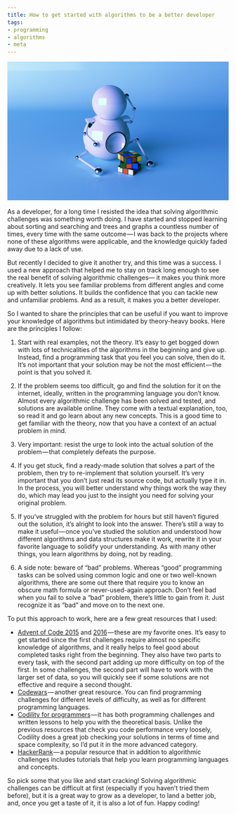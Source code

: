 ```yaml
---
title: How to get started with algorithms to be a better developer
tags:
- programming
- algorithms
- meta
---
```


![](<../images/algorithms.jpg>)

As a developer, for a long time I resisted the idea that solving algorithmic challenges was something worth doing. I have started and stopped learning about sorting and searching and trees and graphs a countless number of times, every time with the same outcome — I was back to the projects where none of these algorithms were applicable, and the knowledge quickly faded away due to a lack of use.

But recently I decided to give it another try, and this time was a success. I used a new approach that helped me to stay on track long enough to see the real benefit of solving algorithmic challenges— it makes you think more creatively. It lets you see familiar problems from different angles and come up with better solutions. It builds the confidence that you can tackle new and unfamiliar problems. And as a result, it makes you a better developer.

So I wanted to share the principles that can be useful if you want to improve your knowledge of algorithms but intimidated by theory-heavy books. Here are the principles I follow:

1. Start with real examples, not the theory. It’s easy to get bogged down with lots of technicalities of the algorithms in the beginning and give up. Instead, find a programming task that you feel you can solve, then do it. It’s not important that your solution may be not the most efficient — the point is that you solved it.

2. If the problem seems too difficult, go and find the solution for it on the internet, ideally, written in the programming language you don’t know. Almost every algorithmic challenge has been solved and tested, and solutions are available online. They come with a textual explanation, too, so read it and go learn about any new concepts. This is a good time to get familiar with the theory, now that you have a context of an actual problem in mind.

3. Very important: resist the urge to look into the actual solution of the problem — that completely defeats the purpose.

4. If you get stuck, find a ready-made solution that solves a part of the problem, then try to re-implement that solution yourself. It’s very important that you don’t just read its source code, but actually type it in. In the process, you will better understand why things work the way they do, which may lead you just to the insight you need for solving your original problem.

5. If you’ve struggled with the problem for hours but still haven’t figured out the solution, it’s alright to look into the answer. There’s still a way to make it useful — once you’ve studied the solution and understood how different algorithms and data structures make it work, rewrite it in your favorite language to solidify your understanding. As with many other things, you learn algorithms by doing, not by reading.

6. A side note: beware of “bad” problems. Whereas “good” programming tasks can be solved using common logic and one or two well-known algorithms, there are some out there that require you to know an obscure math formula or never-used-again approach. Don’t feel bad when you fail to solve a “bad” problem, there’s little to gain from it. Just recognize it as “bad” and move on to the next one.

To put this approach to work, here are a few great resources that I used:

- [Advent of Code 2015](http://adventofcode.com/2015) and [2016](http://adventofcode.com/2016) — these are my favorite ones. It’s easy to get started since the first challenges require almost no specific knowledge of algorithms, and it really helps to feel good about completed tasks right from the beginning. They also have two parts to every task, with the second part adding up more difficulty on top of the first. In some challenges, the second part will have to work with the larger set of data, so you will quickly see if some solutions are not effective and require a second thought.
- [Codewars](https://www.codewars.com) — another great resource. You can find programming challenges for different levels of difficulty, as well as for different programming languages.
- [Codility for programmers](https://codility.com/programmers/) — it has both programming challenges and written lessons to help you with the theoretical basis. Unlike the previous resources that check you code performance very loosely, Codility does a great job checking your solutions in terms of time and space complexity, so I’d put it in the more advanced category.
- [HackerRank](https://www.hackerrank.com/) — a popular resource that in addition to algorithmic challenges includes tutorials that help you learn programming languages and concepts.

So pick some that you like and start cracking! Solving algorithmic challenges can be difficult at first (especially if you haven’t tried them before), but it is a great way to grow as a developer, to land a better job, and, once you get a taste of it, it is also a lot of fun. Happy coding!

